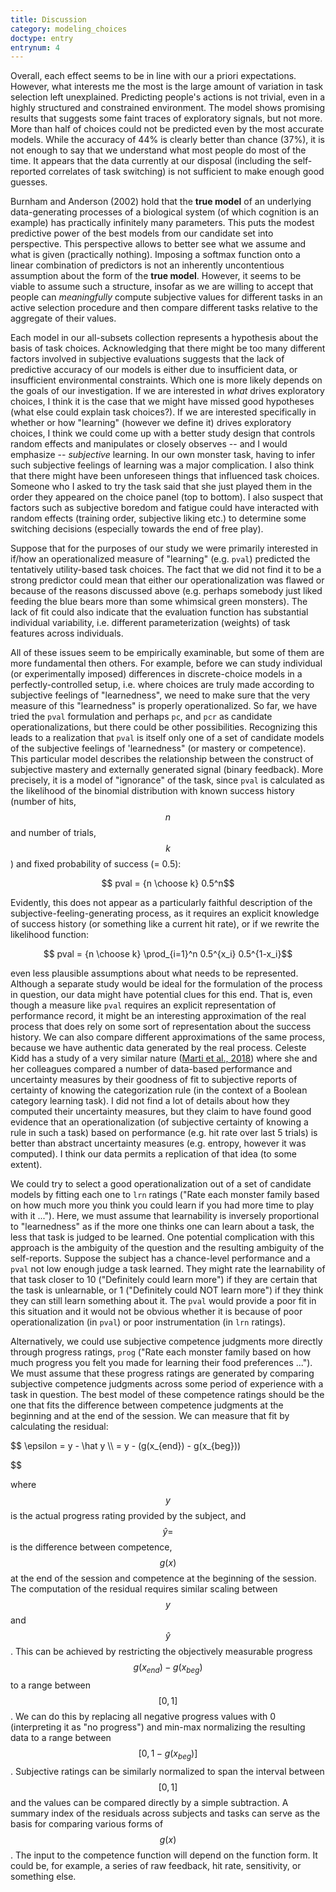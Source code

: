 ```yaml
---
title: Discussion
category: modeling_choices
doctype: entry
entrynum: 4
---
```


Overall, each effect seems to be in line with our a priori expectations. However, what interests me the most is the large amount of variation in task selection left unexplained. Predicting people's actions is not trivial, even in a highly structured and constrained environment. The model shows promising results that suggests some faint traces of exploratory signals, but not more. More than half of choices could not be predicted even by the most accurate models. While the accuracy of 44% is clearly better than chance (37%), it is not enough to say that we understand what most people do most of the time. It appears that the data currently at our disposal (including the self-reported correlates of task switching) is not sufficient to make enough good guesses.

Burnham and Anderson (2002) hold that the **true model** of an underlying data-generating processes of a biological system (of which cognition is an example) has practically infinitely many parameters. This puts the modest predictive power of the best models from our candidate set into perspective. This perspective allows to better see what we assume and what is given (practically nothing). Imposing a softmax function onto a linear combination of predictors is not an inherently uncontentious assumption about the form of the **true model**. However, it seems to be viable to assume such a structure, insofar as we are willing to accept that people can *meaningfully* compute subjective values for different tasks in an active selection procedure and then compare different tasks relative to the aggregate of their values.

Each model in our all-subsets collection represents a hypothesis about the basis of task choices. Acknowledging that there might be too many different factors involved in subjective evaluations suggests that the lack of predictive accuracy of our models is either due to insufficient data, or insufficient environmental constraints. Which one is more likely depends on the goals of our investigation. If we are interested in *what* drives exploratory choices, I think it is the case that we might have missed good hypotheses (what else could explain task choices?). If we are interested specifically in whether or how "learning" (however we define it) drives exploratory choices, I think we could come up with a better study design that controls random effects and manipulates or closely observes -- and I would emphasize -- *subjective* learning. In our own monster task, having to infer such subjective feelings of learning was a major complication. I also think that there might have been unforeseen things that influenced task choices. Someone who I asked to try the task said that she just played them in the order they appeared on the choice panel (top to bottom). I also suspect that factors such as subjective boredom and fatigue could have interacted with random effects (training order, subjective liking etc.) to determine some switching decisions (especially towards the end of free play).

Suppose that for the purposes of our study we were primarily interested in if/how an operationalized measure of "learning" (e.g. `pval`) predicted the tentatively utility-based task choices. The fact that we did not find it to be a strong predictor could mean that either our operationalization was flawed or because of the reasons discussed above (e.g. perhaps somebody just liked feeding the blue bears more than some whimsical green monsters). The lack of fit could also indicate that the evaluation function has substantial individual variability, i.e. different parameterization (weights) of task features across individuals.

All of these issues seem to be empirically examinable, but some of them are more fundamental then others. For example, before we can study individual (or experimentally imposed) differences in discrete-choice models in a perfectly-controlled setup, i.e. where choices are truly made according to subjective feelings of "learnedness", we need to make sure that the very measure of this "learnedness" is properly operationalized. So far, we have tried the `pval` formulation and perhaps `pc`, and `pcr` as candidate operationalizations, but there could be other possibilities. Recognizing this leads to a realization that `pval` is itself only one of a set of candidate models of the subjective feelings of 'learnedness" (or mastery or competence). This particular model describes the relationship between the construct of subjective mastery and externally generated signal (binary feedback). More precisely, it is a model of "ignorance" of the task, since `pval` is calculated as the likelihood of the binomial distribution with known success history (number of hits, $$n$$ and number of trials, $$k$$) and fixed probability of success (= 0.5):

$$ pval = {n \choose k} 0.5^n$$

Evidently, this does not appear as a particularly faithful description of the subjective-feeling-generating process, as it requires an explicit knowledge of success history (or something like a current hit rate), or if we rewrite the likelihood function: 

$$ pval = {n \choose k} \prod_{i=1}^n 0.5^{x_i} 0.5^{1-x_i}$$

even less plausible assumptions about what needs to be represented. Although a separate study would be ideal for the formulation of the process in question, our data might have potential clues for this end. That is, even though a measure like `pval` requires an explicit representation of performance record, it might be an interesting approximation of the real process that does rely on some sort of representation about the success history. We can also compare different approximations of the same process, because we have authentic data generated by the real process. Celeste Kidd has a study of a very similar nature (<a href='{{base.url}}/pdfs/Marti_2018_Certainty.pdf' class='animated' target='_blank'>Marti et al., 2018</a>) where she and her colleagues compared a number of data-based performance and uncertainty measures by their goodness of fit to subjective reports of certainty of knowing the categorization rule (in the context of a Boolean category learning task). I did not find a lot of details about how they computed their uncertainty measures, but they claim to have found good evidence that an operationalization (of subjective certainty of knowing a rule in such a task) based on performance (e.g. hit rate over last 5 trials) is better than abstract uncertainty measures (e.g. entropy, however it was computed). I think our data permits a replication of that idea (to some extent).

We could try to select a good operationalization out of a set of candidate models by fitting each one to `lrn` ratings ("Rate each monster family based on how much more you think you could learn if you had more time to play with it ..."). Here, we must assume that learnability is inversely proportional to "learnedness" as if the more one thinks one can learn about a task, the less that task is judged to be learned. One potential complication with this approach is the ambiguity of the question and the resulting ambiguity of the self-reports. Suppose the subject has a chance-level performance and a `pval` not low enough judge a task learned. They might rate the learnability of that task closer to 10 ("Definitely could learn more") if they are certain that the task is unlearnable, or 1 ("Definitely could NOT learn more") if they think they can still learn something about it. The `pval` would provide a poor fit in this situation and it would not be obvious whether it is because of poor operationalization (in `pval`) or poor instrumentation (in `lrn` ratings).

Alternatively, we could use subjective competence judgments more directly through progress ratings, `prog` ("Rate each monster family based on how much progress you felt you made for learning their food preferences ..."). We must assume that these progress ratings are generated by comparing subjective competence judgments across some period of experience with a task in question. The best model of these competence ratings should be the one that fits the difference between competence judgments at the beginning and at the end of the session. We can measure that fit by calculating the residual:

$$ 
    \epsilon = y - \hat y \\\\
    = y - (g(x_{end}) - g(x_{beg}))

$$

where $$ y $$ is the actual progress rating provided by the subject, and $$ \hat y =  $$ is the difference between competence, $$ g(x) $$ at the end of the session and competence at the beginning of the session. The computation of the residual requires similar scaling between $$y$$ and $$\hat y$$. This can be achieved by restricting the objectively measurable progress $$ g(x_{end}) - g(x_{beg}) $$ to a range between $$[0, 1]$$. We can do this by replacing all negative progress values with 0 (interpreting it as "no progress") and min-max normalizing the resulting data to a range between $$[0, 1-g(x_{beg})]$$. Subjective ratings can be similarly normalized to span the interval between $$[0,1]$$ and the values can be compared directly by a simple subtraction. A summary index of the residuals across subjects and tasks can serve as the basis for comparing various forms of $$ g(x) $$. The input to the competence function will depend on the function form. It could be, for example, a series of raw feedback, hit rate, sensitivity, or something else.